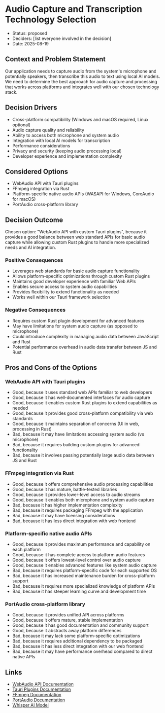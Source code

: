 # Audio Capture and Transcription Technology Selection

* Status: proposed
* Deciders: [list everyone involved in the decision]
* Date: 2025-08-19

## Context and Problem Statement

Our application needs to capture audio from the system's microphone and potentially speakers, then transcribe this audio to text using local AI models. We need to determine the best approach for audio capture and processing that works across platforms and integrates well with our chosen technology stack.

## Decision Drivers

* Cross-platform compatibility (Windows and macOS required, Linux optional)
* Audio capture quality and reliability
* Ability to access both microphone and system audio
* Integration with local AI models for transcription
* Performance considerations
* Privacy and security (keeping audio processing local)
* Developer experience and implementation complexity

## Considered Options

* WebAudio API with Tauri plugins
* FFmpeg integration via Rust
* Platform-specific native audio APIs (WASAPI for Windows, CoreAudio for macOS)
* PortAudio cross-platform library

## Decision Outcome

Chosen option: "WebAudio API with custom Tauri plugins", because it provides a good balance between web standard APIs for basic audio capture while allowing custom Rust plugins to handle more specialized needs and AI integration.

### Positive Consequences

* Leverages web standards for basic audio capture functionality
* Allows platform-specific optimizations through custom Rust plugins
* Maintains good developer experience with familiar Web APIs
* Enables secure access to system audio capabilities
* Provides flexibility to extend functionality as needed
* Works well within our Tauri framework selection

### Negative Consequences

* Requires custom Rust plugin development for advanced features
* May have limitations for system audio capture (as opposed to microphone)
* Could introduce complexity in managing audio data between JavaScript and Rust
* Potential performance overhead in audio data transfer between JS and Rust

## Pros and Cons of the Options

### WebAudio API with Tauri plugins

* Good, because it uses standard web APIs familiar to web developers
* Good, because it has well-documented interfaces for audio capture
* Good, because it enables custom Rust plugins to extend capabilities as needed
* Good, because it provides good cross-platform compatibility via web standards
* Good, because it maintains separation of concerns (UI in web, processing in Rust)
* Bad, because it may have limitations accessing system audio (vs microphone)
* Bad, because it requires building custom plugins for advanced functionality
* Bad, because it involves passing potentially large audio data between JS and Rust

### FFmpeg integration via Rust

* Good, because it offers comprehensive audio processing capabilities
* Good, because it has mature, battle-tested libraries
* Good, because it provides lower-level access to audio streams
* Good, because it enables both microphone and system audio capture
* Bad, because it has higher implementation complexity
* Bad, because it requires packaging FFmpeg with the application
* Bad, because it may have licensing considerations
* Bad, because it has less direct integration with web frontend

### Platform-specific native audio APIs

* Good, because it provides maximum performance and capability on each platform
* Good, because it has complete access to platform audio features
* Good, because it offers lowest-level control over audio capture
* Good, because it enables advanced features like system audio capture
* Bad, because it requires platform-specific code for each supported OS
* Bad, because it has increased maintenance burden for cross-platform support
* Bad, because it requires more specialized knowledge of platform APIs
* Bad, because it has steeper learning curve and development time

### PortAudio cross-platform library

* Good, because it provides unified API across platforms
* Good, because it offers mature, stable implementation
* Good, because it has good documentation and community support
* Good, because it abstracts away platform differences
* Bad, because it may lack some platform-specific optimizations
* Bad, because it requires additional dependency to be packaged
* Bad, because it has less direct integration with our web frontend
* Bad, because it may have performance overhead compared to direct native APIs

## Links

* [WebAudio API Documentation](https://developer.mozilla.org/en-US/docs/Web/API/Web_Audio_API)
* [Tauri Plugins Documentation](https://tauri.app/v1/guides/features/plugin/)
* [FFmpeg Documentation](https://ffmpeg.org/documentation.html)
* [PortAudio Documentation](http://www.portaudio.com/docs.html)
* [Whisper AI Model](https://github.com/openai/whisper)
